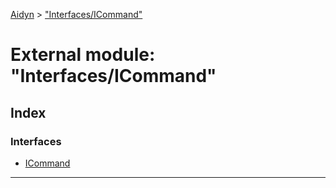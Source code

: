[Aidyn](../README.md) > ["Interfaces/ICommand"](../modules/_interfaces_icommand_.md)

# External module: "Interfaces/ICommand"

## Index

### Interfaces

* [ICommand](../interfaces/_interfaces_icommand_.icommand.md)

---

